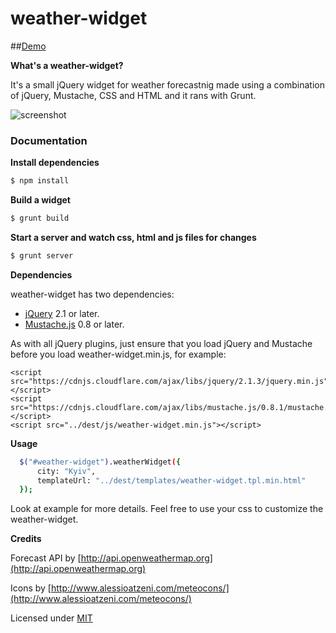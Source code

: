 # weather-widget

##[Demo](http://nilaneo.github.io/weather-widget/example/)

**What's a weather-widget?**

It's a small jQuery widget for weather forecastnig made using a combination of jQuery, Mustache, CSS and HTML and it rans with Grunt.

![screenshot](https://github.com/nilaneo/weather-widget/blob/gh-pages/weather-widget.png)

### Documentation

**Install dependencies**

```bash
$ npm install
```
**Build a widget**

```bash
$ grunt build
```

**Start a server and watch css, html and js files for changes**

```bash
$ grunt server
```
**Dependencies**

weather-widget has two dependencies:

 * [jQuery](http://jquery.com/) 2.1 or later.
 * [Mustache.js](https://github.com/janl/mustache.js/) 0.8 or later.

As with all jQuery plugins, just ensure that you load jQuery and Mustache before you load weather-widget.min.js, for example:

    <script src="https://cdnjs.cloudflare.com/ajax/libs/jquery/2.1.3/jquery.min.js"></script>
    <script src="https://cdnjs.cloudflare.com/ajax/libs/mustache.js/0.8.1/mustache.min.js"></script>
    <script src="../dest/js/weather-widget.min.js"></script>

**Usage**

```bash
  $("#weather-widget").weatherWidget({
      city: "Kyiv",
      templateUrl: "../dest/templates/weather-widget.tpl.min.html"
  });
```

Look at example for more details.
Feel free to use your css to customize the weather-widget.

**Credits**

Forecast API by [http://api.openweathermap.org](http://api.openweathermap.org)

Icons by [http://www.alessioatzeni.com/meteocons/](http://www.alessioatzeni.com/meteocons/)

Licensed under [MIT](//opensource.org/licenses/MIT)
